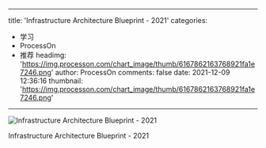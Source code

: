 
---
title: 'Infrastructure Architecture Blueprint - 2021'
categories: 
 - 学习
 - ProcessOn
 - 推荐
headimg: 'https://img.processon.com/chart_image/thumb/6167862163768921fa1e7246.png'
author: ProcessOn
comments: false
date: 2021-12-09 12:36:16
thumbnail: 'https://img.processon.com/chart_image/thumb/6167862163768921fa1e7246.png'
---

<div>   
<img class="thumb" alt="Infrastructure Architecture Blueprint - 2021" src="https://img.processon.com/chart_image/thumb/6167862163768921fa1e7246.png" referrerpolicy="no-referrer">
<p>Infrastructure Architecture Blueprint - 2021</p>  
</div>
            
